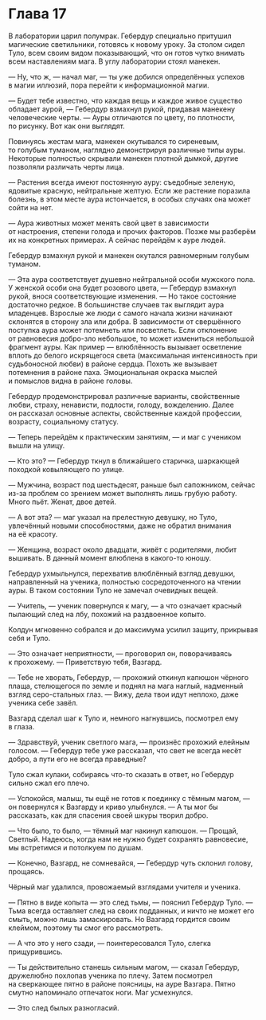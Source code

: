 # Глава 17

В лаборатории царил полумрак. Гебердур специально притушил магические светильники, готовясь к новому уроку. За столом сидел Туло, всем своим видом показывающий, что он готов чутко внимать всем наставлениям мага. В углу лаборатории стоял манекен.

— Ну, что ж, — начал маг, — ты уже добился определённых успехов в магии иллюзий, пора перейти к информационной магии.

— Будет тебе известно, что каждая вещь и каждое живое существо обладает аурой, — Гебердур взмахнул рукой, придавая манекену человеческие черты. — Ауры отличаются по цвету, по плотности, по рисунку. Вот как они выглядят.

Повинуясь жестам мага, манекен окутывался то сиреневым, то голубым туманом, наглядно демонстрируя различные типы ауры. Некоторые полностью скрывали манекен плотной дымкой, другие позволяли различать черты лица.

— Растения всегда имеют постоянную ауру: съедобные зеленую, ядовитые красную, нейтральные желтую. Если же растение поразила болезнь, в этом месте аура истончается, в особых случаях она может сойти на нет.

— Аура животных может менять свой цвет в зависимости от настроения, степени голода и прочих факторов. Позже мы разберём их на конкретных примерах. А сейчас перейдём к ауре людей.

Гебердур взмахнул рукой и манекен окутался равномерным голубым туманом.

— Эта аура соответствует душевно нейтральной особи мужского пола. У женской особи она будет розового цвета, — Гебердур взмахнул рукой, внося соответствующие изменения. — Но такое состояние достаточно редкое. В большинстве случаев так выглядит аура младенцев. Взрослые же люди с самого начала жизни начинают склонятся в сторону зла или добра. В зависимости от свершённого поступка аура может потемнеть или посветлеть. Если отклонение от равновесия добро-зло небольшое, то может измениться небольшой фрагмент ауры. Как пример — влюблённость вызывает осветление вплоть до белого искрящегося света (максимальная интенсивность при судьбоносной любви) в районе сердца. Похоть же вызывает потемнения в районе паха. Эмоциональная окраска мыслей и помыслов видна в районе головы.

Гебердур продемонстрировал различные варианты, свойственные любви, страху, ненависти, подлости, голоду, вожделению. Далее он рассказал основные аспекты, свойственные каждой профессии, возрасту, социальному статусу.

— Теперь перейдём к практическим занятиям, — и маг с учеником вышли на улицу.

— Кто это? — Гебердур ткнул в ближайшего старичка, шаркающей походкой ковыляющего по улице.

— Мужчина, возраст под шестьдесят, раньше был сапожником, сейчас из-за проблем со зрением может выполнять лишь грубую работу. Много пьёт. Женат, двое детей.

— А вот эта? — маг указал на прелестную девушку, но Туло, увлечённый новыми способностями, даже не обратил внимания на её красоту.

— Женщина, возраст около двадцати, живёт с родителями, любит вышивать. В данный момент влюблена в какого-то юношу.

Гебердур ухмыльнулся, перехватив влюблённый взгляд девушки, направленный на ученика, полностью сосредоточенного на чтении ауры. В таком состоянии Туло не замечал очевидных вещей.

— Учитель, — ученик повернулся к магу, — а что означает красный пылающий след на лбу, похожий на раздвоенное копыто.

Колдун мгновенно собрался и до максимума усилил защиту, прикрывая себя и Туло.

— Это означает неприятности, — проговорил он, поворачиваясь к прохожему. — Приветствую тебя, Вазгард.

— Тебе не хворать, Гебердур, — прохожий откинул капюшон чёрного плаща, стелющегося по земле и поднял на мага наглый, надменный взгляд серо-стальных глаз. — Вижу, дела твои идут неплохо, даже ученика себе завёл.

Вазгард сделал шаг к Туло и, немного нагнувшись, посмотрел ему в глаза.

— Здравствуй, ученик светлого мага, — произнёс прохожий елейным голосом. — Гебердур тебе уже рассказал, что свет не всегда несёт добро, а пути его не всегда праведные?

Туло сжал кулаки, собираясь что-то сказать в ответ, но Гебердур сильно сжал его плечо.

— Успокойся, малыш, ты ещё не готов к поединку с тёмным магом, — он повернулся к Вазгарду и криво улыбнулся. — А ты мог бы рассказать, как для спасения своей шкуры творил добро.

— Что было, то было, — тёмный маг накинул капюшон. — Прощай, Светлый. Надеюсь, когда нам не нужно будет сохранять равновесие, мы встретимся и потолкуем по душам.

— Конечно, Вазгард, не сомневайся, — Гебердур чуть склонил голову, прощаясь.

Чёрный маг удалился, провожаемый взглядами учителя и ученика.

— Пятно в виде копыта — это след тьмы, — пояснил Гебердур Туло. — Тьма всегда оставляет след на своих подданных, и ничто не может его смыть, можно лишь замаскировать. Но Вазгард гордится своим клеймом, поэтому ты смог его рассмотреть.

— А что это у него сзади, — поинтересовался Туло, слегка прищурившись.

— Ты действительно станешь сильным магом, — сказал Гебердур, дружелюбно похлопав ученика по плечу. Затем посмотрел на сверкающее пятно в районе поясницы, на ауре Вазгара. Пятно смутно напоминало отпечаток ноги. Маг усмехнулся.

— Это след былых разногласий.

